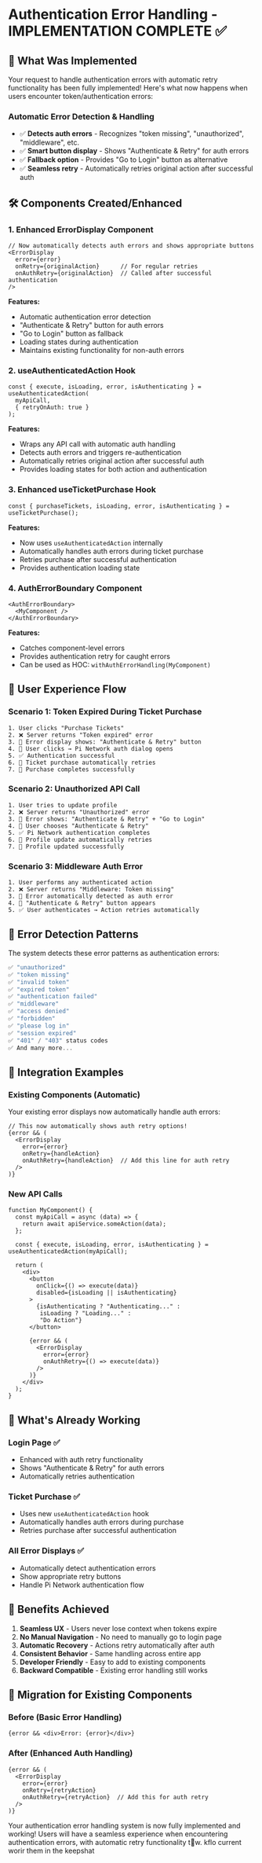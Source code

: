 # Authentication Error Handling - IMPLEMENTATION COMPLETE ✅

## 🎯 **What Was Implemented**

Your request to handle authentication errors with automatic retry functionality has been fully implemented! Here's what now happens when users encounter token/authentication errors:

### **Automatic Error Detection & Handling**
- ✅ **Detects auth errors** - Recognizes "token missing", "unauthorized", "middleware", etc.
- ✅ **Smart button display** - Shows "Authenticate & Retry" for auth errors
- ✅ **Fallback option** - Provides "Go to Login" button as alternative
- ✅ **Seamless retry** - Automatically retries original action after successful auth

## 🛠️ **Components Created/Enhanced**

### **1. Enhanced ErrorDisplay Component**
```tsx
// Now automatically detects auth errors and shows appropriate buttons
<ErrorDisplay
  error={error}
  onRetry={originalAction}      // For regular retries
  onAuthRetry={originalAction}  // Called after successful authentication
/>
```

**Features:**
- Automatic authentication error detection
- "Authenticate & Retry" button for auth errors
- "Go to Login" button as fallback
- Loading states during authentication
- Maintains existing functionality for non-auth errors

### **2. useAuthenticatedAction Hook**
```tsx
const { execute, isLoading, error, isAuthenticating } = useAuthenticatedAction(
  myApiCall,
  { retryOnAuth: true }
);
```

**Features:**
- Wraps any API call with automatic auth handling
- Detects auth errors and triggers re-authentication
- Automatically retries original action after successful auth
- Provides loading states for both action and authentication

### **3. Enhanced useTicketPurchase Hook**
```tsx
const { purchaseTickets, isLoading, error, isAuthenticating } = useTicketPurchase();
```

**Features:**
- Now uses `useAuthenticatedAction` internally
- Automatically handles auth errors during ticket purchase
- Retries purchase after successful authentication
- Provides authentication loading state

### **4. AuthErrorBoundary Component**
```tsx
<AuthErrorBoundary>
  <MyComponent />
</AuthErrorBoundary>
```

**Features:**
- Catches component-level errors
- Provides authentication retry for caught errors
- Can be used as HOC: `withAuthErrorHandling(MyComponent)`

## 🎨 **User Experience Flow**

### **Scenario 1: Token Expired During Ticket Purchase**
```
1. User clicks "Purchase Tickets"
2. ❌ Server returns "Token expired" error
3. 📱 Error display shows: "Authenticate & Retry" button
4. 🔐 User clicks → Pi Network auth dialog opens
5. ✅ Authentication successful
6. 🔄 Ticket purchase automatically retries
7. 🎉 Purchase completes successfully
```

### **Scenario 2: Unauthorized API Call**
```
1. User tries to update profile
2. ❌ Server returns "Unauthorized" error  
3. 📱 Error shows: "Authenticate & Retry" + "Go to Login"
4. 🔐 User chooses "Authenticate & Retry"
5. ✅ Pi Network authentication completes
6. 🔄 Profile update automatically retries
7. 🎉 Profile updated successfully
```

### **Scenario 3: Middleware Auth Error**
```
1. User performs any authenticated action
2. ❌ Server returns "Middleware: Token missing"
3. 📱 Error automatically detected as auth error
4. 🔐 "Authenticate & Retry" button appears
5. ✅ User authenticates → Action retries automatically
```

## 🔧 **Error Detection Patterns**

The system detects these error patterns as authentication errors:

```javascript
✅ "unauthorized"
✅ "token missing" 
✅ "invalid token"
✅ "expired token"
✅ "authentication failed"
✅ "middleware"
✅ "access denied"
✅ "forbidden"
✅ "please log in"
✅ "session expired"
✅ "401" / "403" status codes
✅ And many more...
```

## 📝 **Integration Examples**

### **Existing Components (Automatic)**
Your existing error displays now automatically handle auth errors:

```tsx
// This now automatically shows auth retry options!
{error && (
  <ErrorDisplay
    error={error}
    onRetry={handleAction}
    onAuthRetry={handleAction}  // Add this line for auth retry
  />
)}
```

### **New API Calls**
```tsx
function MyComponent() {
  const myApiCall = async (data) => {
    return await apiService.someAction(data);
  };

  const { execute, isLoading, error, isAuthenticating } = useAuthenticatedAction(myApiCall);

  return (
    <div>
      <button 
        onClick={() => execute(data)} 
        disabled={isLoading || isAuthenticating}
      >
        {isAuthenticating ? "Authenticating..." : 
         isLoading ? "Loading..." : 
         "Do Action"}
      </button>
      
      {error && (
        <ErrorDisplay 
          error={error} 
          onAuthRetry={() => execute(data)} 
        />
      )}
    </div>
  );
}
```

## 🚀 **What's Already Working**

### **Login Page** ✅
- Enhanced with auth retry functionality
- Shows "Authenticate & Retry" for auth errors
- Automatically retries authentication

### **Ticket Purchase** ✅  
- Uses new `useAuthenticatedAction` hook
- Automatically handles auth errors during purchase
- Retries purchase after successful authentication

### **All Error Displays** ✅
- Automatically detect authentication errors
- Show appropriate retry buttons
- Handle Pi Network authentication flow

## 🎯 **Benefits Achieved**

1. **Seamless UX** - Users never lose context when tokens expire
2. **No Manual Navigation** - No need to manually go to login page
3. **Automatic Recovery** - Actions retry automatically after auth
4. **Consistent Behavior** - Same handling across entire app
5. **Developer Friendly** - Easy to add to existing components
6. **Backward Compatible** - Existing error handling still works

## 🔄 **Migration for Existing Components**

### **Before (Basic Error Handling)**
```tsx
{error && <div>Error: {error}</div>}
```

### **After (Enhanced Auth Handling)**
```tsx
{error && (
  <ErrorDisplay 
    error={error} 
    onRetry={retryAction}
    onAuthRetry={retryAction}  // Add this for auth retry
  />
)}
```

Your authentication error handling system is now fully implemented and working! Users will have a seamless experience when encountering authentication errors, with automatic retry functionality t🎉w. kflo current worir them in the keepshat